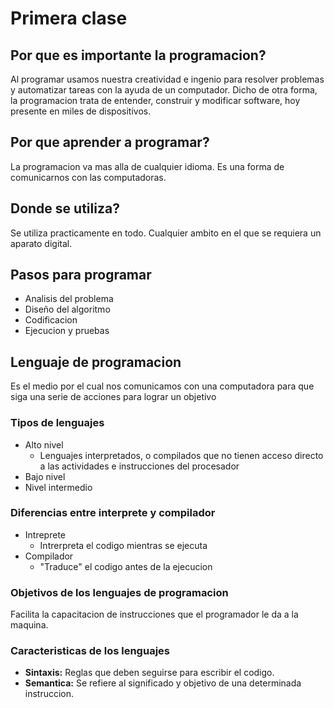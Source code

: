 # Primera clase

## Por que es importante la programacion?

Al programar usamos nuestra creatividad e ingenio para resolver problemas y
automatizar tareas con la ayuda de un computador.
Dicho de otra forma, la programacion trata de entender, construir y modificar
software, hoy presente en miles de dispositivos.

## Por que aprender a programar?

La programacion va mas alla de cualquier idioma. Es una forma de comunicarnos
con las computadoras.

## Donde se utiliza?

Se utiliza practicamente en todo. Cualquier ambito en el que se requiera un
aparato digital.

## Pasos para programar

- Analisis del problema
- Diseño del algoritmo
- Codificacion
- Ejecucion y pruebas

## Lenguaje de programacion

Es el medio por el cual nos comunicamos con una computadora para que siga
una serie de acciones para lograr un objetivo

### Tipos de lenguajes

- Alto nivel
    * Lenguajes interpretados, o compilados que no tienen acceso directo a 
      las actividades e instrucciones del procesador
- Bajo nivel
- Nivel intermedio

### Diferencias entre interprete y compilador

- Intreprete
    * Intrerpreta el codigo mientras se ejecuta
- Compilador
    * "Traduce" el codigo antes de la ejecucion

### Objetivos de los lenguajes de programacion

Facilita la capacitacion de instrucciones que el programador le da a la maquina.

### Caracteristicas de los lenguajes

- **Sintaxis:** Reglas que deben seguirse para escribir el codigo.
- **Semantica:** Se refiere al significado y objetivo de una determinada instruccion.

